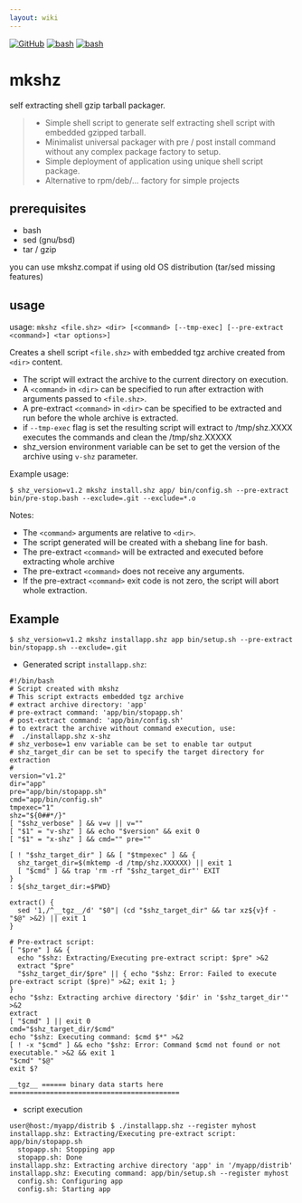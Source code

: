 ```yaml
---
layout: wiki
---
```

<style>
.container {                                                                                      max-width: unset;
}
</style>
[![GitHub](https://img.shields.io/badge/GitHub-joknarf%2Fmkshz-black?logo=github)](https://github.com/joknarf/mkshz)
[![bash](https://img.shields.io/badge/shell-bash%20-blue.svg)]()
[![bash](https://img.shields.io/badge/OS-Linux%20|%20macOS%20|%20SunOS%20...-blue.svg)]()

# mkshz
self extracting shell gzip tarball packager.  
> * Simple shell script to generate self extracting shell script with embedded gzipped tarball.  
> * Minimalist universal packager with pre / post install command without any complex package factory to setup.  
> * Simple deployment of application using unique shell script package.
> * Alternative to rpm/deb/... factory for simple projects

## prerequisites

* bash
* sed (gnu/bsd)
* tar / gzip

you can use mkshz.compat if using old OS distribution (tar/sed missing features)

## usage

usage: `mkshz <file.shz> <dir> [<command> [--tmp-exec] [--pre-extract <command>] <tar options>]`

Creates a shell script `<file.shz>` with embedded tgz archive created from `<dir>` content.
* The script will extract the archive to the current directory on execution.
* A `<command>` in `<dir>` can be specified to run after extraction with arguments passed to `<file.shz>`.
* A pre-extract `<command>` in `<dir>` can be specified to be extracted and run before the whole archive is extracted.
* if `--tmp-exec` flag is set the resulting script will extract to /tmp/shz.XXXX executes the commands and clean the /tmp/shz.XXXXX
* shz_version environment variable can be set to get the version of the archive using `v-shz` parameter.

Example usage:
```
$ shz_version=v1.2 mkshz install.shz app/ bin/config.sh --pre-extract bin/pre-stop.bash --exclude=.git --exclude=*.o
```
Notes:
* The `<command>` arguments are relative to `<dir>`.
* The script generated will be created with a shebang line for bash.
* The pre-extract `<command>` will be extracted and executed before extracting whole archive
* The pre-extract `<command>` does not receive any arguments.
* If the pre-extract `<command>` exit code is not zero, the script will abort whole extraction.

## Example

```
$ shz_version=v1.2 mkshz installapp.shz app bin/setup.sh --pre-extract bin/stopapp.sh --exclude=.git
```

* Generated script `installapp.shz`:
```
#!/bin/bash                                                                                                                                                                         
# Script created with mkshz
# This script extracts embedded tgz archive 
# extract archive directory: 'app'
# pre-extract command: 'app/bin/stopapp.sh'
# post-extract command: 'app/bin/config.sh'
# to extract the archive without command execution, use:
#  ./installapp.shz x-shz
# shz_verbose=1 env variable can be set to enable tar output
# shz_target_dir can be set to specify the target directory for extraction
#
version="v1.2"
dir="app"
pre="app/bin/stopapp.sh"
cmd="app/bin/config.sh"
tmpexec="1"
shz="${0##*/}"
[ "$shz_verbose" ] && v=v || v=""
[ "$1" = "v-shz" ] && echo "$version" && exit 0
[ "$1" = "x-shz" ] && cmd="" pre=""

[ ! "$shz_target_dir" ] && [ "$tmpexec" ] && {
  shz_target_dir=$(mktemp -d /tmp/shz.XXXXXX) || exit 1
  [ "$cmd" ] && trap 'rm -rf "$shz_target_dir"' EXIT
}
: ${shz_target_dir:=$PWD}

extract() {
  sed '1,/^__tgz__/d' "$0"| (cd "$shz_target_dir" && tar xz${v}f - "$@" >&2) || exit 1
}

# Pre-extract script:
[ "$pre" ] && {
  echo "$shz: Extracting/Executing pre-extract script: $pre" >&2
  extract "$pre"
  "$shz_target_dir/$pre" || { echo "$shz: Error: Failed to execute pre-extract script ($pre)" >&2; exit 1; }
}
echo "$shz: Extracting archive directory '$dir' in '$shz_target_dir'" >&2
extract
[ "$cmd" ] || exit 0
cmd="$shz_target_dir/$cmd"
echo "$shz: Executing command: $cmd $*" >&2
[ ! -x "$cmd" ] && echo "$shz: Error: Command $cmd not found or not executable." >&2 && exit 1
"$cmd" "$@"
exit $?

__tgz__ ====== binary data starts here ==========================================
```

* script execution

```
user@host:/myapp/distrib $ ./installapp.shz --register myhost
installapp.shz: Extracting/Executing pre-extract script: app/bin/stopapp.sh
  stopapp.sh: Stopping app
  stopapp.sh: Done
installapp.shz: Extracting archive directory 'app' in '/myapp/distrib'
installapp.shz: Executing command: app/bin/setup.sh --register myhost
  config.sh: Configuring app
  config.sh: Starting app
```
